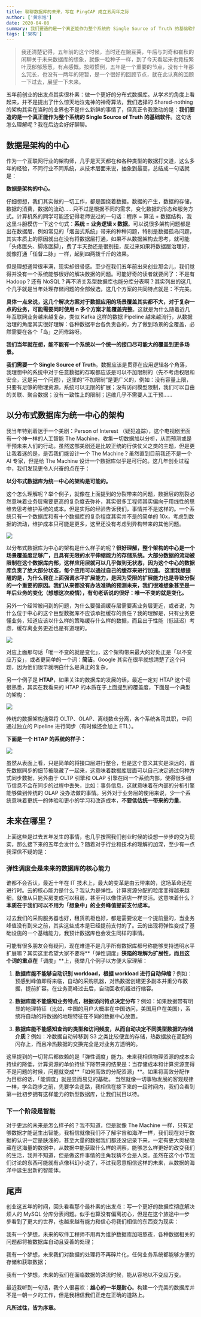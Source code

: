 ```yaml
---
title: 聊聊数据库的未来，写在 PingCAP 成立五周年之际
author: ['黄东旭']
date: 2020-04-08
summary: 我们要造的是一个真正能作为整个系统的 Single Source of Truth 的基础软件。
tags: ['架构']
---
```

>我还清楚记得，五年前的这个时候，当时还在豌豆荚，午后与刘奇和崔秋的闲聊关于未来数据库的想象，就像一粒种子一样，到了今天看起来也竟枝繁叶茂郁郁葱葱，有点感慨。按照惯例，五年是一个重要的节点，没有十年那么冗长，也没有一两年的短暂，是一个很好的回顾节点，就在此认真的回顾一下过去，展望一下未来。

五年前创业的出发点其实很朴素：做一个更好的分布式数据库。从学术的角度上看起来，并不是提出了什么惊天地泣鬼神的神奇算法，我们选择的 Shared-nothing 的架构其实在当时的业界也不是什么新鲜的事情了，但真正令我激动的是：**我们要造的是一个真正能作为整个系统的 Single Source of Truth 的基础软件**。这句话怎么理解呢？我在后边会好好聊聊。

## 数据是架构的中心

作为一个互联网行业的架构师，几乎是天天都在和各种类型的数据打交道，这么多年的经验，不同行业不同系统，从技术层面来说，抽象到最高，总结成一句话就是：

**数据是架构的中心。**

仔细想想，我们其实做的一切工作，都是围绕着数据。数据的产生，数据的存储，数据的消费，数据的流动……只不过是根据不同的需求，变化数据的形态和服务方式。计算机系的同学可能还记得老师说过的一句话：程序 = 算法 + 数据结构，我这里斗胆模仿一下这个句式：**系统 = 业务逻辑 x 数据**。可以说很多架构问题都是出在数据层，例如常见的「烟囱式系统」带来的种种问题，特别是数据孤岛问题，其实本质上的原因就出在没有将数据层打通，如果不从数据架构去思考，就可能「头疼医头、脚疼医脚」，费了半天劲还是很别扭，反过来如果将数据层治理好，就像打通「任督二脉」一样，起到四两拨千斤的效果。

但是理想通常很丰满，现实却很骨感。至少在我们五年前出来创业那会儿，我们觉得并没有一个系统能够很好的解决数据的问题。可能好奇的读者就要问了：不是有 Hadoop？还有 NoSQL？再不济关系型数据库也能分库分表啊？其实列出的这几个几乎就是当年处理存储问题的全部候选，这几个方案的共同特点就是：不完美。

**具体一点来说，这几个解决方案对于数据应用的场景覆盖其实都不大，对于复杂一点的业务，可能需要同时使用 n 多个方案才能覆盖完整**。这就是为什么随着近几年互联网业务越来越复杂，类似 Kafka 这样的数据 Pipeline 越来越流行，从数据治理的角度其实很好理解：各种数据平台各负责各的，为了做到场景的全覆盖，必然需要在各个「岛」之间修路呀。

**我们当年就在想，能不能有一个系统以一个统一的接口尽可能大的覆盖到更多场景。**

**我们需要一个 Single Source of Truth**。数据应该是贯穿在应用逻辑各个角落，我理想中的系统中对于任意数据的存取都应该是可以不加限制的（先不考虑权限和安全，这是另一个问题），这里的“不加限制”是更广义的，例如：没有容量上限，只要有足够的物理资源，系统可以无限的扩展；没有访问模型限制，我们可以自由的关联、聚合数据；没有一致性上的限制；运维几乎不需要人工干预……

## 以分布式数据库为统一中心的架构

我当年特别着迷于一个美剧：Person of Interest （疑犯追踪），这个电视剧里面有一个神一样的人工智能 The Machine，收集一切数据加以分析，从而预测或是干预未来人们的行动。虽然这部美剧还是比较正统的行侠仗义之类的主题，但是更让我着迷的是，是否我们能设计一个 The Machine？虽然直到目前我还不是一个 AI 专家，但是给 The Machine 设计一个数据库似乎是可行的。这几年创业过程中，我们发现更令人兴奋的点在于：

**以分布式数据库为统一中心的架构是可能的。**

这个怎么理解呢？举个例子，就像在上面提到的分裂带来的问题，数据层的割裂必然意味着业务层需要更高的复杂度去弥补，其实很多工程师其实偏向于用线性的思维去思考维护系统的成本。但是实际的经验告诉我们，事情并不是这样的。一个系统只有一个数据库和有十个数据库的复杂程度其实并不是的简单的 10x，考虑到数据的流动，维护成本只可能是更多，这里还没有考虑到异构带来的其他问题。

![](media/talk-about-the-future-of-databese-on-5th-anniversary-of-pingcap/1-framework.png)

以分布式数据库为中心的架构是什么样子的呢？**很好理解，整个架构的中心是一个场景覆盖度足够广，且具有无限的水平伸缩能力的存储系统。大部分数据的流动被限制在这个数据库内部，这样应用层就可以几乎做到无状态，因为这个中心的数据库负责了绝大部分状态，每个应用可以通过自己的缓存来进行加速。
这里我想提醒的是，为什么我在上面强调水平扩展能力，是因为受限的扩展能力也是导致分裂的一个重要的原因。我们从来都没有办法准确的预测未来，我们很难想象甚至是一年后业务的变化（想想这次疫情），有句老话说的很好：唯一不变的就是变化。**

另外一个经常被问到的问题，为什么要强调缓存层需要离业务层更近，或者说，为什么位于中心的这个巨型数据库不应该承担缓存的责任？我的理解是，只有业务更懂业务，知道应该以什么样的策略缓存什么样的数据，而且出于性能（低延迟）考虑，缓存离业务更近也是有道理的。

![](media/talk-about-the-future-of-databese-on-5th-anniversary-of-pingcap/2-distributed-database.png)

对应上面那句话「唯一不变的就是变化」，这个架构带来最大的好处正是「以不变应万变」，或者更简单的一个词：**简洁**。Google 其实在很早就想清楚了这个问题，因为他们很早就明白什么是真正的复杂。

另一个例子是 **HTAP**，如果关注的数据库的发展的话，最近一定对 HTAP 这个词很熟悉，其实在我看来的 HTAP 的本质在于上面提到的覆盖度，下面是一个典型的架构：

![](media/talk-about-the-future-of-databese-on-5th-anniversary-of-pingcap/3-htap-framework.png)

传统的数据架构通常将 OLTP、OLAP、离线数仓分离，各个系统各司其职，中间通过独立的 Pipeline 进行同步（有时候还会加上 ETL）。

**下面是一个 HTAP 的系统的样子：**

![](media/talk-about-the-future-of-databese-on-5th-anniversary-of-pingcap/4-htap.png)

虽然从表面上看，只是简单的将接口层进行整合，但是这个意义其实是深远的，首先数据同步的细节被隐藏了一起来，这意味着数据库层面可以自己决定通过何种方式同步数据，另外由于 OLTP 引擎和 OLAP 引擎在同一个系统内部，使得很多细节信息不会在同步的过程中丢失，比如：事务信息，这就意味着在内部的分析引擎能够做到传统的 OLAP 没办法做的事情。另外对于业务层的使用来说，少一个系统意味着更统一的体验和更小的学习和改造成本，**不要低估统一带来的力量**。

## 未来在哪里？

上面这些是过去五年发生的事情，也几乎按照我们创业时候的设想一步步的变为现实，那么接下来的五年会发什么？随着对于行业和技术的理解的加深，至少有一点我深信不疑的是：

### 弹性调度会是未来的数据库的核心能力

谁都不会否认，最近十年在 IT 技术上，最大的变革是由云带来的，这场革命还在进行时。云的核心能力是什么？我认为是弹性。计算资源分配的粒度变得越来越细，就像从只能买房变成可以租房，甚至可以像住酒店一样灵活。这意味着什么？**本质在于我们可以不用为「想象中」的业务峰值提前支付成本。**

过去我们的采购服务器也好，租赁机柜也好，都是需要设定一个提前量的，当业务峰值没有到来之前，其实这些成本是已经提前支付的了。云的出现将弹性变成了基础设施的一个基础能力，我预计数据库也会发生同样的事情。

可能有很多朋友会有疑问，现在难道不是几乎所有数据库都号称能够支持透明水平扩展嘛？其实这里希望大家不要将**「弹性调度」**狭隘的理解为扩展性，而且这个词的重点在**「调度」**上，我举几个例子以方便大家理解：

1. **数据库能不能够自动识别 workload，根据 workload 进行自动伸缩**？例如：预感到峰值即将来临，自动的采购机器，对热数据创建更多副本并重分布数据，提前扩容。在业务高峰过去后，自动回收机器进行缩容。

2. **数据库能不能感知业务特点，根据访问特点决定分布**？例如：如果数据带有明显的地理特征（比如，中国的用户大概率在中国访问，美国用户在美国），系统将自动的将数据的地理特征在不同的数据中心放置。

3. **数据库能不能感知查询的类型和访问频度，从而自动决定不同类型数据的存储介质**？例如：冷数据自动转移到 S3 之类比较便宜的存储，热数据放在高配的闪存上，而且冷热数据的交换完全是对业务方透明的。

这里提到的一切背后都依赖的是「弹性调度」能力。未来我相信物理资源的成本会持续的降低，计算资源的单价持续下降带来的结果是：当存储成本和计算资源变得不是问题的时候，问题就变成**「如何高效的分配资源」**。如果将高效分配作为目标的话，「能调度」就是显而易见的基础。
当然就像一切事物发展的客观规律一样，学会跑步之前，先要学会走路，我相信在接下来的一段时间内，我们会看到第一批初步拥有这样能力的新型数据库，让我们拭目以待。

### 下一个阶段是智能

对于更远的未来是怎么样子的？我不知道，但是就像 The Machine 一样，只有足够数据才能诞生出智能，我相信就像我们不了解宇宙和海洋一样，我们现在对于数据的认识一定是肤浅的，甚至大量的数据我们都还没记录下来，一定有更大奥秘隐藏在这海量的数据中，从数据中能获取什么样的洞察，能够怎么样更好的改变我们的生活，我并不知道，但是做这件事情的主角我猜不会是人类。虽然在这个小节我们讨论的东西可能就有点像科幻小说了，不过我愿意相信这样的未来，从数据的海洋中诞生出新的智能体。

## 尾声

创业这五年的时间，回头看看那个最朴素的出发点：写一个更好的数据库彻底解决烦人的 MySQL 分库分表问题。似乎也算没有偏离初心，但是在这个旅途中一步步看到了更大的世界，也越来越有能力和信心将我们相信的东西变为现实：

我有一个梦想，未来的软件工程师不用再为维护数据库加班熬夜，各种数据相关的问题都将被数据库自动且妥善的处理；

我有一个梦想，未来我们对数据的处理将不再碎片化，任何业务系统都能够方便的存储和获取数据；

我有一个梦想，未来的我们在面临数据的洪流时候，能从容地以不变应万变。

最近我听到一句话，我个人很喜欢：**雄心的一半是耐心**。构建一个完美的数据库并不是一朝一夕的工作，但是我相信我们正走在正确的道路上。

**凡所过往，皆为序章。**